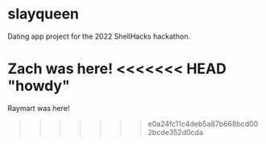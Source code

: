 # slayqueen
Dating app project for the 2022 ShellHacks hackathon.

Zach was here!
<<<<<<< HEAD
"howdy"
=======
Raymart was here!
>>>>>>> e0a24fc11c4deb5a87b668bcd002bcde352d0cda
